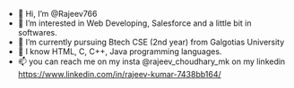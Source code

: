 - 👋 Hi, I’m @Rajeev766
- 👀 I’m interested in Web Developing, Salesforce and a little bit in softwares.
- 🌱 I’m currently pursuing Btech CSE (2nd year) from Galgotias University
- 💞️ I know  HTML, C, C++, Java programming languages.
- 📫 you can reach me on my insta @rajeev_choudhary_mk 
                       on my linkedin https://www.linkedin.com/in/rajeev-kumar-7438bb164/

<!---
Rajeev766/Rajeev766 is a ✨ special ✨ repository because its `README.md` (this file) appears on your GitHub profile.
You can click the Preview link to take a look at your changes.
--->
